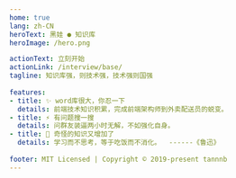 ```yaml
---
home: true
lang: zh-CN
heroText: 黑娃 ● 知识库
heroImage: /hero.png

actionText: 立刻开始
actionLink: /interview/base/
tagline: 知识库强，则技术强，技术强则国强
    
features:
- title: ✨ word库很大，你忍一下
  details: 前端技术知识积累，完成前端架构师到外卖配送员的蜕变。
- title: ⚡️ 有问题搜一搜
  details: 问群友装逼两小时无解，不如强化自身。
- title: 📖 奇怪的知识又增加了
  details: 学习而不思考，等于吃饭而不消化。  ------《鲁迅》
  
footer: MIT Licensed | Copyright © 2019-present tannnb
---
```

